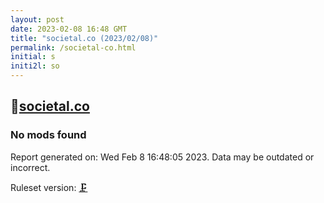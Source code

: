 ```yaml
---
layout: post
date: 2023-02-08 16:48 GMT
title: "societal.co (2023/02/08)"
permalink: /societal-co.html
initial: s
initi2l: so
---
```


## 🐘[societal.co](https://societal.co)

### No mods found

Report generated on: Wed Feb  8 16:48:05 2023. Data may be outdated or incorrect.

Ruleset version: [🗜](/version-clamp)
